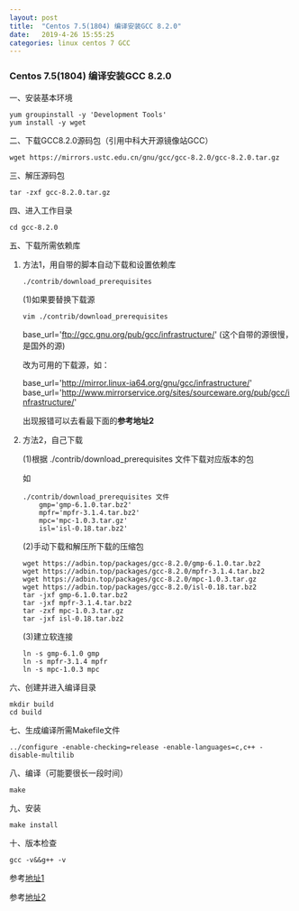 ```yaml
---
layout: post
title:  "Centos 7.5(1804) 编译安装GCC 8.2.0"
date:   2019-4-26 15:55:25
categories: linux centos 7 GCC
---
```


### Centos 7.5(1804) 编译安装GCC 8.2.0

一、安装基本环境

```shell
yum groupinstall -y 'Development Tools'
yum install -y wget
```

二、下载GCC8.2.0源码包（引用中科大开源镜像站GCC）

```shell
wget https://mirrors.ustc.edu.cn/gnu/gcc/gcc-8.2.0/gcc-8.2.0.tar.gz
```

三、解压源码包 

```shell
tar -zxf gcc-8.2.0.tar.gz
```

四、进入工作目录 

```shell
cd gcc-8.2.0
```

五、下载所需依赖库  

   1. 方法1，用自带的脚本自动下载和设置依赖库 
	
      ```shell
      ./contrib/download_prerequisites
      ``` 
      
      (1)如果要替换下载源
      ```shell
      vim ./contrib/download_prerequisites
      ``` 
	    
       base_url='ftp://gcc.gnu.org/pub/gcc/infrastructure/'  (这个自带的源很慢，是国外的源) 
   
       改为可用的下载源，如： 
       
		base_url='http://mirror.linux-ia64.org/gnu/gcc/infrastructure/'
		base_url='http://www.mirrorservice.org/sites/sourceware.org/pub/gcc/infrastructure/'  
		
       出现报错可以去看最下面的**参考地址2** 
	    
   2. 方法2，自己下载
        
        (1)根据 ./contrib/download_prerequisites 文件下载对应版本的包
        
        如 
	
      ```shell
      ./contrib/download_prerequisites 文件
          gmp='gmp-6.1.0.tar.bz2'
          mpfr='mpfr-3.1.4.tar.bz2'
          mpc='mpc-1.0.3.tar.gz'
          isl='isl-0.18.tar.bz2'
      ``` 
	    
        (2)手动下载和解压所下载的压缩包 
	
      ```shell
      wget https://adbin.top/packages/gcc-8.2.0/gmp-6.1.0.tar.bz2
      wget https://adbin.top/packages/gcc-8.2.0/mpfr-3.1.4.tar.bz2
      wget https://adbin.top/packages/gcc-8.2.0/mpc-1.0.3.tar.gz
      wget https://adbin.top/packages/gcc-8.2.0/isl-0.18.tar.bz2
      tar -jxf gmp-6.1.0.tar.bz2
      tar -jxf mpfr-3.1.4.tar.bz2
      tar -zxf mpc-1.0.3.tar.gz
      tar -jxf isl-0.18.tar.bz2
      ``` 
	    
        (3)建立软连接 
	
      ```shell
      ln -s gmp-6.1.0 gmp
      ln -s mpfr-3.1.4 mpfr
      ln -s mpc-1.0.3 mpc
      ``` 
	    
六、创建并进入编译目录 

```shell
mkdir build
cd build
```

七、生成编译所需Makefile文件 

```shell
../configure -enable-checking=release -enable-languages=c,c++ -disable-multilib
``` 
    
八、编译（可能要很长一段时间） 

```shell
make
``` 
    
九、安装 

```shell
make install
``` 
    
十、版本检查 

```shell
gcc -v&&g++ -v
```

参考[地址1](http://www.pianshen.com/article/650181603/) 

参考[地址2](https://blog.csdn.net/davidhopper/article/details/79681695)
